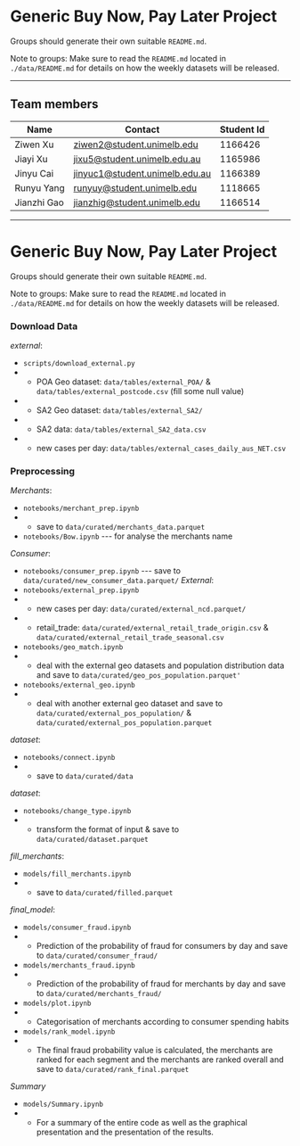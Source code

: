 
# Generic Buy Now, Pay Later Project
Groups should generate their own suitable `README.md`.

Note to groups: Make sure to read the `README.md` located in `./data/README.md` for details on how the weekly datasets will be released.

---

## Team members
| Name | Contact | Student Id |
| ---- | ---- | ---- |
| Ziwen Xu | ziwen2@student.unimelb.edu | 1166426 |
| Jiayi Xu | jixu5@student.unimelb.edu.au | 1165986 |
| Jinyu Cai| jinyuc1@student.unimelb.edu.au | 1166389 |
| Runyu Yang| runyuy@student.unimelb.edu | 1118665 |
| Jianzhi Gao | jianzhig@student.unimelb.edu | 1166514 |

---

# Generic Buy Now, Pay Later Project
Groups should generate their own suitable `README.md`.

Note to groups: Make sure to read the `README.md` located in `./data/README.md` for details on how the weekly datasets will be released.

### Download Data 
*external*: 
- `scripts/download_external.py`  
- - POA Geo dataset: `data/tables/external_POA/` & `data/tables/external_postcode.csv` (fill some null value)
- - SA2 Geo dataset: `data/tables/external_SA2/`
- - SA2 data: `data/tables/external_SA2_data.csv`
- - new cases per day: `data/tables/external_cases_daily_aus_NET.csv`

### Preprocessing
*Merchants*: 
- `notebooks/merchant_prep.ipynb` 
- - save to `data/curated/merchants_data.parquet`
- `notebooks/Bow.ipynb` --- for analyse the merchants name

*Consumer*: 
- `notebooks/consumer_prep.ipynb` --- save to `data/curated/new_consumer_data.parquet/`
*External*: 
- `notebooks/external_prep.ipynb` 
- - new cases per day: `data/curated/external_ncd.parquet/`
- - retail_trade: `data/curated/external_retail_trade_origin.csv` & `data/curated/external_retail_trade_seasonal.csv`
- `notebooks/geo_match.ipynb` 
- - deal with the external geo datasets and population distribution data and save to `data/curated/geo_pos_population.parquet'`
- `notebooks/external_geo.ipynb` 
- - deal with another external geo dataset and save to `data/curated/external_pos_population/` & `data/curated/external_pos_population.parquet`

*dataset*: 
- `notebooks/connect.ipynb` 
- - save to `data/curated/data`

*dataset*: 
- `notebooks/change_type.ipynb` 
- - transform the format of input & save to `data/curated/dataset.parquet`

*fill_merchants*: 
- `models/fill_merchants.ipynb` 
- - save to `data/curated/filled.parquet`

*final_model*:
- `models/consumer_fraud.ipynb`
- -  Prediction of the probability of fraud for consumers by day and save to `data/curated/consumer_fraud/`
- `models/merchants_fraud.ipynb`
- -  Prediction of the probability of fraud for merchants by day and save to `data/curated/merchants_fraud/`
- `models/plot.ipynb`
- - Categorisation of merchants according to consumer spending habits
- `models/rank_model.ipynb`
- - The final fraud probability value is calculated, the merchants are ranked for each segment and the merchants are ranked overall and save to `data/curated/rank_final.parquet`

*Summary*
- `models/Summary.ipynb`
- - For a summary of the entire code as well as the graphical presentation and the presentation of the results.